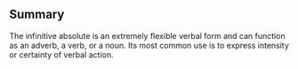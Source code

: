 ## Summary
The infinitive absolute is an extremely flexible verbal form and can function as an adverb, a verb, or a noun.  Its most common use is to express intensity or certainty of verbal action.
